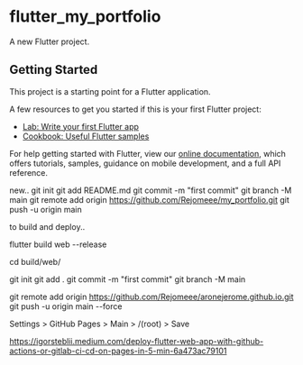 # flutter_my_portfolio

A new Flutter project.

## Getting Started

This project is a starting point for a Flutter application.

A few resources to get you started if this is your first Flutter project:

- [Lab: Write your first Flutter app](https://flutter.dev/docs/get-started/codelab)
- [Cookbook: Useful Flutter samples](https://flutter.dev/docs/cookbook)

For help getting started with Flutter, view our
[online documentation](https://flutter.dev/docs), which offers tutorials,
samples, guidance on mobile development, and a full API reference.


new..
git init
git add README.md
git commit -m "first commit"
git branch -M main
git remote add origin https://github.com/Rejomeee/my_portfolio.git
git push -u origin main

to build and deploy..

<!-- run -->
flutter build web --release

<!-- goTo -->
cd build/web/

<!-- run -->
git init
git add .
git commit -m "first commit"
git branch -M main
<!-- add origin your own github repo -->
git remote add origin https://github.com/Rejomeee/aronejerome.github.io.git
git push -u origin main --force

<!-- open your repo and follow the steps -->
Settings > GitHub Pages > Main > /(root) > Save


<!-- Github Actions -->
https://igorsteblii.medium.com/deploy-flutter-web-app-with-github-actions-or-gitlab-ci-cd-on-pages-in-5-min-6a473ac79101